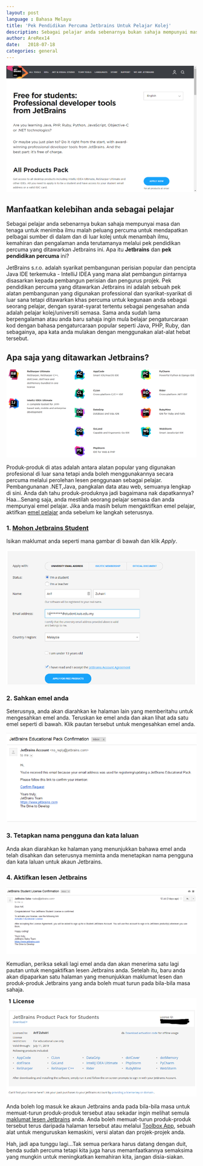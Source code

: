 ```yaml
---
layout: post
language : Bahasa Melayu
title: 'Pek Pendidikan Percuma Jetbrains Untuk Pelajar Kolej'
description: Sebagai pelajar anda sebenarnya bukan sahaja mempunyai masa dan tenaga untuk menimba ilmu malah peluang percuma untuk mendapatkan pelbagai sumber di dalam dan di luar kolej untuk menambah ilmu, kemahiran dan pengalaman anda terutamanya melalui pek pendidikan percuma yang ditawarkan Jetbrains ini. Apa itu Jetbrains dan pek pendidikan percuma ini?
author: AreRex14
date:   2018-07-18
categories: general
---
```


![Pek Jetbrains untuk pelajar](/assets/img/jetbrains-for-student-husnikamil.png)

## Manfaatkan kelebihan anda sebagai pelajar

Sebagai pelajar anda sebenarnya bukan sahaja mempunyai masa dan tenaga untuk menimba ilmu malah peluang percuma untuk mendapatkan pelbagai sumber di dalam dan di luar kolej untuk menambah ilmu, kemahiran dan pengalaman anda terutamanya melalui pek pendidikan percuma yang ditawarkan Jetbrains ini. Apa itu **Jetbrains** dan **pek pendidikan percuma** ini?

JetBrains s.r.o. adalah syarikat pembangunan perisian popular dan pencipta Java IDE terkemuka - IntelliJ IDEA yang mana alat pembangun pintarnya disasarkan kepada pembangun perisian dan pengurus projek. Pek pendidikan percuma yang ditawarkan Jetbrains ini adalah sebuah pek alatan pembangunan yang digunakan professional dan syarikat-syarikat di luar sana tetapi ditawarkan khas percuma untuk kegunaan anda sebagai seorang pelajar, dengan syarat-syarat tertentu sebagai pengesahan anda adalah pelajar kolej/universiti semasa. Sama anda sudah lama berpengalaman atau anda baru sahaja ingin mula belajar pengaturcaraan kod dengan bahasa pengaturcaraan popular seperti Java, PHP, Ruby, dan sebagainya, apa kata anda mulakan dengan menggunakan alat-alat hebat tersebut.

## Apa saja yang ditawarkan Jetbrains? 

![Produk-produk Jetbrains](/assets/img/jetbrains-product-pack.png)

Produk-produk di atas adalah antara alatan popular yang digunakan profesional di luar sana tetapi anda boleh menggunakannya secara percuma melalui perolehan lesen penggunaan sebagai pelajar. Pembangunanan .NET,Java, pangkalan data atau web, semuanya lengkap di sini. Anda dah tahu produk-produknya jadi bagaimana nak dapatkannya? Haa...Senang saja, anda mestilah seorang pelajar semasa dan anda mempunyai emel pelajar. Jika anda masih belum mengaktifkan emel pelajar, aktifkan [emel pelajar](http://fstm.kuis.edu.my/blog/akaun-emel-pelajar/) anda sebelum ke langkah seterusnya.

### 1. [Mohon Jetbrains Student](https://www.jetbrains.com/student/)

Isikan maklumat anda seperti mana gambar di bawah dan klik _Apply_.

![Mohon JetBrains](/assets/img/apply-jetbrains-student.png)

### 2. Sahkan emel anda

Seterusnya, anda akan diarahkan ke halaman lain yang memberitahu untuk mengesahkan emel anda. Teruskan ke emel anda dan akan lihat ada satu emel seperti di bawah. Klik pautan tersebut untuk mengesahkan emel anda.

![Sahkan emel](/assets/img/receive-email-1.png)

### 3. Tetapkan nama pengguna dan kata laluan

Anda akan diarahkan ke halaman yang menunjukkan bahawa emel anda telah disahkan dan seterusnya meminta anda menetapkan nama pengguna dan kata laluan untuk akaun Jetbrains. 

### 4. Aktifkan lesen Jetbrains

![Emel pengaktifan lesen Jetbrains](/assets/img/receive-email-2.png)

Kemudian, periksa sekali lagi emel anda dan akan menerima satu lagi pautan untuk mengaktifkan lesen Jetbrains anda. Setelah itu, baru anda akan dipaparkan satu halaman yang menunjukkan maklumat lesen dan produk-produk Jetbrains yang anda boleh muat turun pada bila-bila masa sahaja.

![Lesen dan produk Jetbrains](/assets/img/jetbrains-license.png)

Anda boleh log masuk ke akaun Jetbrains anda pada bila-bila masa untuk memuat-turun produk-produk tersebut atau sekadar ingin melihat semula [maklumat lesen Jetbrains](https://account.jetbrains.com/licenses) anda. Anda boleh memuat-turun produk-produk tersebut terus daripada halaman tersebut atau melalui [Toolbox App](https://www.jetbrains.com/toolbox/app/), sebuah alat untuk menguruskan kemaskini, versi alatan dan projek-projek anda.

Hah, jadi apa tunggu lagi...Tak semua perkara harus datang dengan duit, benda sudah percuma tetapi kita juga harus memanfaatkannya semaksima yang mungkin untuk meningkatkan kemahiran kita, jangan disia-siakan.
